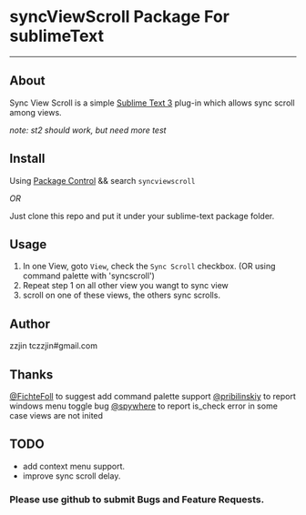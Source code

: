 # syncViewScroll Package For sublimeText

--------

## About

Sync View Scroll is a simple [Sublime Text 3](http://www.sublimetext.com/3 ) plug-in which allows sync scroll among views.

*note: st2 should work, but need more test*

## Install

Using [Package Control](https://sublime.wbond.net/installation) && search `syncviewscroll`

*OR*

Just clone this repo and put it under your sublime-text package folder.

## Usage

1. In one View, goto `View`, check the `Sync Scroll` checkbox. (OR using command palette with 'syncscroll')
2. Repeat step 1 on all other view you wangt to sync view
3. scroll on one of these views, the others sync scrolls.

## Author
zzjin tczzjin#gmail.com

## Thanks
 [@FichteFoll](https://github.com/FichteFoll) to suggest add command palette support
 [@pribilinskiy](https://github.com/pribilinskiy) to report windows menu toggle bug
 [@spywhere](https://github.com/spywhere) to report is_check error in some case views are not inited

## TODO

* add context menu support.
* improve sync scroll delay.

### Please use github to submit Bugs and Feature Requests.